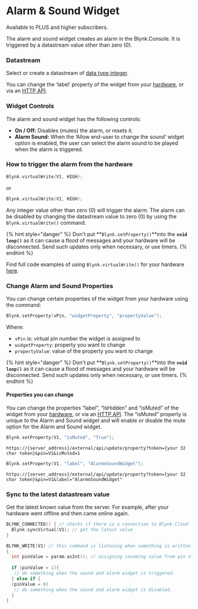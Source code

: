 # Alarm & Sound Widget

Available to PLUS and higher subscribers.

The alarm and sound widget creates an alarm in the Blynk.Console. It is triggered by a datastream value other than zero (0). &#x20;

### Datastream

Select or create a datastream of [data type integer](../templates/datastreams/datastreams-common-settings/data-type.md).&#x20;

You can change the ‘label’ property of the widget from your [hardware](https://docs.blynk.io/en/blynk.apps/widgets-app/button#change-button-properties), or via an [HTTP API](https://docs.blynk.io/en/blynk.cloud/update-property).  &#x20;

### Widget Controls

The alarm and sound widget has the following controls:

* **On / Off:** Disables (mutes) the alarm, or resets it. &#x20;
* **Alarm Sound:**  When the ‘Allow end-user to change the sound’ widget option is enabled, the user can select the alarm sound to be played when the alarm is triggered.&#x20;

### How to trigger the alarm from the hardware

```cpp
Blynk.virtualWrite(V1, HIGH);
```

or

```cpp
Blynk.virtualWrite(V1, HIGH);
```

Any integer value other than zero (0) will trigger the alarm.  The alarm can be disabled by changing the datastream value to zero (0) by using the `Blynk.virtualWrite()` command.&#x20;

{% hint style="danger" %}
Don't put **`Blynk.setProperty()`**into the **`void loop()`** as it can cause a flood of messages and your hardware will be disconnected. Send such updates only when necessary, or use timers.
{% endhint %}

Find full code examples of using `Blynk.virtualWrite()` for your hardware [here](https://examples.blynk.cc/?board=ESP32\&shield=ESP32%20WiFi\&example=GettingStarted%2FGetData).

### Change Alarm and Sound Properties

You can change certain properties of the widget from your hardware using the command:&#x20;

```cpp
Blynk.setProperty(vPin, "widgetProperty", "propertyValue"); 
```

Where:&#x20;

* `vPin` is: virtual pin number the widget is assigned to
* `widgetProperty`: property you want to change
* `propertyValue`: value of the property you want to change

{% hint style="danger" %}
Don't put **`Blynk.setProperty()`**into the **`void loop()`** as it can cause a flood of messages and your hardware will be disconnected. Send such updates only when necessary, or use timers.
{% endhint %}

#### Properties you can change

You can change the properties “label”, “IsHidden” and “isMuted” of the widget from your [hardware](https://docs.blynk.io/en/blynk.apps/widgets-app/button#change-button-properties), or via an [HTTP API](https://docs.blynk.io/en/blynk.cloud/update-property). The “isMuted” property is unique to the Alarm and Sound widget and will enable or disable the mute option for the Alarm and Sound widget.&#x20;

```cpp
Blynk.setProperty(V1, "isMuted", "True");
```

```
https://{server_address}/external/api/update/property?token={your 32 char token}&pin=V1&isMuted=1
```

```cpp
Blynk.setProperty(V1, "label", "AlarmnSoundWidget");
```

```
https://{server_address}/external/api/update/property?token={your 32 char token}&pin=V1&label="AlarmnSoundWidget"
```

### Sync to the latest datastream value

Get the latest known value from the server. For example, after your hardware went offline and then came online again.

```cpp
BLYNK_CONNECTED() { // checks if there is a connection to Blynk.Cloud  
  Blynk.syncVirtual(V1); // get the latest value
}
```

```cpp
BLYNK_WRITE(V1) // this command is listening when something is written to V1
{
  int pinValue = param.asInt(); // assigning incoming value from pin V1 to a variable
  
  if (pinValue = 1){
   // do something when the sound and alarm widget is triggered.
  } else if {
  (pinValue = 0)
   // do something when the sound and alarm widget is disabled.
  }
}
```
